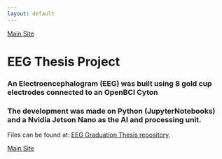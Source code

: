 ```yaml
---
layout: default
---
```

[Main Site](./)

# EEG Thesis Project

### An Electroencephalogram (EEG) was built using 8 gold cup electrodes connected to an OpenBCI Cyton

### The development was made on Python (JupyterNotebooks) and a Nvidia Jetson Nano as the AI and processing unit.

Files can be found at: [EEG Graduation Thesis repository](https://github.com/mffellay/EEG).


[Main Site](./)

